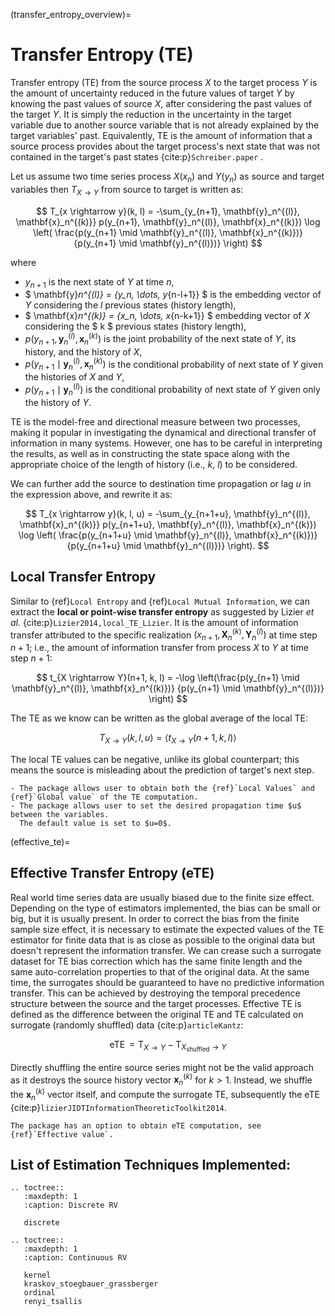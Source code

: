 (transfer_entropy_overview)=
# Transfer Entropy **(TE)**
Transfer entropy (TE) from the source process $X$ to the target process $Y$ is the amount of uncertainty reduced in the future values of target $Y$ by knowing the past values of source $X$, after considering the past values of the target $Y$.
It is simply the reduction in the uncertainty in the target variable due to another source variable that is not already explained by the target variables' past.
Equivalently, TE is the amount of information that a source process provides about the target process's next state that was not contained in the target's past states {cite:p}`Schreiber.paper` .

Let us assume two time series process $X(x_n)$ and $Y(y_n)$ as source and target variables then $T_{X \rightarrow Y}$ from source to target is written as:

$$
T_{x \rightarrow y}(k, l) = -\sum_{y_{n+1}, \mathbf{y}_n^{(l)}, \mathbf{x}_n^{(k)}}
p(y_{n+1}, \mathbf{y}_n^{(l)}, \mathbf{x}_n^{(k)})
\log \left( \frac{p(y_{n+1} \mid \mathbf{y}_n^{(l)}, \mathbf{x}_n^{(k)})}
{p(y_{n+1} \mid \mathbf{y}_n^{(l)})} \right)
$$

where
- $y_{n+1}$ is the next state of $Y$ at time $n$,
- $ \mathbf{y}_n^{(l)} = \{y_n, \dots, y_{n-l+1}\} $ is the embedding vector of $Y$ considering the $l$ previous states (history length),
- $ \mathbf{x}_n^{(k)} = \{x_n, \dots, x_{n-k+1}\} $ embedding vector of $X$ considering the $ k $ previous states (history length),
- $p(y_{n+1}, \mathbf{y}_n^{(l)}, \mathbf{x}_n^{(k)})$ is the joint probability of the next state of $Y$, its history, and the history of $X$,
- $p(y_{n+1} \mid \mathbf{y}_n^{(l)}, \mathbf{x}_n^{(k)})$ is the conditional probability of next state of $Y$ given the histories of $X$ and $Y$,
- $p(y_{n+1} \mid \mathbf{y}_n^{(l)})$ is the conditional probability of next state of $Y$ given only the history of $Y$.

TE is the model-free and directional measure between two processes, making it popular in investigating the dynamical and directional transfer of information in many systems. However, one has to be careful in interpreting the results, as well as in constructing the state space along with the appropriate choice of the length of history (i.e., $k$, $l$) to be considered.

We can further add the source to destination time propagation or lag $u$ in the expression above, and rewrite it as:

$$
T_{x \rightarrow y}(k, l, u) = -\sum_{y_{n+1+u}, \mathbf{y}_n^{(l)}, \mathbf{x}_n^{(k)}}
p(y_{n+1+u}, \mathbf{y}_n^{(l)}, \mathbf{x}_n^{(k)})
\log \left( \frac{p(y_{n+1+u} \mid \mathbf{y}_n^{(l)}, \mathbf{x}_n^{(k)})}
{p(y_{n+1+u} \mid \mathbf{y}_n^{(l)})} \right).
$$

## Local Transfer Entropy
Similar to {ref}`Local Entropy` and {ref}`Local Mutual Information`, we can extract the **local or point-wise transfer entropy** as suggested by Lizier _et al._ {cite:p}`Lizier2014,local_TE_Lizier`.  It is the amount of information transfer attributed to the specific realization $(x_{n+1}, \mathbf{X}_n^{(k)}, \mathbf{Y}_n^{(l)})$ at time step $n+1$; i.e., the amount of information transfer from process $X$ to $Y$ at time step $n+1$:

$$
t_{X \rightarrow Y}(n+1, k, l) = -\log \left(\frac{p(y_{n+1} \mid \mathbf{y}_n^{(l)}, \mathbf{x}_n^{(k)})}
{p(y_{n+1} \mid \mathbf{y}_n^{(l)})} \right)
$$

The TE as we know can be written as the global average of the local TE:

$$
T_{X \rightarrow Y}(k, l, u) = \langle t_{X \rightarrow Y}(n + 1, k, l) \rangle
$$

The local TE values can be negative, unlike its global counterpart; this means the source is misleading about the prediction of target's next step.

```{note}
- The package allows user to obtain both the {ref}`Local Values` and {ref}`Global value` of the TE computation.
- The package allows user to set the desired propagation time $u$ between the variables.
  The default value is set to $u=0$.
```

(effective_te)=
## Effective Transfer Entropy (eTE)

Real world time series data are usually biased due to the finite size effect.
Depending on the type of estimators implemented, the bias can be small or big, but it is usually present.
In order to correct the bias from the finite sample size effect, it is necessary to estimate the expected values of the TE estimator for finite data that is as close as possible to the original data but doesn't represent the information transfer.
We can crease such a surrogate dataset for TE bias correction which has the same finite length and the same auto-correlation properties to that of the original data.
 At the same time, the surrogates should be guaranteed to have no predictive information transfer.
This can be achieved by destroying the temporal precedence structure between the source and the target processes.
Effective TE is defined as the difference between the original TE and TE calculated on surrogate (randomly shuffled) data {cite:p}`articleKantz`:

$$
\operatorname{eTE} = \operatorname{T}_{X \rightarrow Y} - \operatorname{T}_{X_{\text{shuffled}} \rightarrow Y}
$$

Directly shuffling the entire source series might not be the valid approach as it destroys the source history vector $\mathbf{x}_n^{(k)}$ for $k > 1$.
Instead, we shuffle the $\mathbf{x}_n^{(k)}$ vector itself, and compute the surrogate TE, subsequently the eTE {cite:p}`lizierJIDTInformationTheoreticToolkit2014`.

```{tip}
The package has an option to obtain eTE computation, see {ref}`Effective value`.
```


## List of Estimation Techniques Implemented:

```{eval-rst}
.. toctree::
   :maxdepth: 1
   :caption: Discrete RV

   discrete

.. toctree::
   :maxdepth: 1
   :caption: Continuous RV

   kernel
   kraskov_stoegbauer_grassberger
   ordinal
   renyi_tsallis
```
